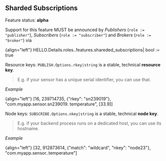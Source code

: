 ## Sharded Subscriptions

Feature status: **alpha**

Support for this feature MUST be announced by *Publishers* (`role := "publisher"`), *Subscribers* (`role := "subscriber"`) and *Brokers* (`role := "broker"`) via

{align="left"}
        HELLO.Details.roles.<role>.features.shareded_subscriptions|
            bool := true

Resource keys: `PUBLISH.Options.rkey|string` is a stable, technical **resource key**.

> E.g. if your sensor has a unique serial identifier, you can use that.

*Example*

{align="left"}
        [16, 239714735, {"rkey": "sn239019"}, "com.myapp.sensor.sn239019.
            temperature", [33.9]]


Node keys: `SUBSCRIBE.Options.nkey|string` is a stable, technical **node key**.

> E.g. if your backend process runs on a dedicated host, you can use its hostname.

*Example*

{align="left"}
        [32, 912873614, {"match": "wildcard", "nkey": "node23"},
            "com.myapp.sensor..temperature"]
